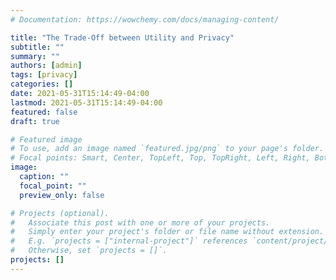 ```yaml
---
# Documentation: https://wowchemy.com/docs/managing-content/

title: "The Trade-Off between Utility and Privacy"
subtitle: ""
summary: ""
authors: [admin]
tags: [privacy]
categories: []
date: 2021-05-31T15:14:49-04:00
lastmod: 2021-05-31T15:14:49-04:00
featured: false
draft: true

# Featured image
# To use, add an image named `featured.jpg/png` to your page's folder.
# Focal points: Smart, Center, TopLeft, Top, TopRight, Left, Right, BottomLeft, Bottom, BottomRight.
image:
  caption: ""
  focal_point: ""
  preview_only: false

# Projects (optional).
#   Associate this post with one or more of your projects.
#   Simply enter your project's folder or file name without extension.
#   E.g. `projects = ["internal-project"]` references `content/project/deep-learning/index.md`.
#   Otherwise, set `projects = []`.
projects: []
---
```

